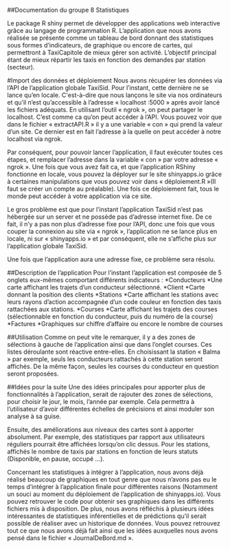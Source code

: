##Documentation du groupe 8 Statistiques
	
Le package R shiny permet de développer des applications web interactive grâce au langage de programmation R. L’application que nous avons réalisée se présente comme un tableau de bord donnant des statistiques sous formes d’indicateurs, de graphique ou encore de cartes, qui permettront à TaxiCapitole de mieux gérer son activité. L’objectif principal étant de mieux répartir les taxis en fonction des demandes par station (secteur).
	
#Import des données et déploiement
Nous avons récupérer les données via l’API de l’application globale TaxiSid. Pour l’instant, cette dernière ne se lance qu’en locale. C'est-à-dire que nous lançons le site via nos ordinateurs et qu’il n’est qu’accessible à l’adresse « localhost :5000 » après avoir lancé les fichiers adéquats. En utilisant l’outil « ngrok », on peut partager le localhost. C’est comme ca qu’on peut accéder à l’API. Vous pouvez voir que dans le fichier  « extractAPI.R » il y a une variable « con » qui prend la valeur d’un site. Ce dernier est en fait l’adresse à la quelle on peut accéder à notre localhost via ngrok.

Par conséquent, pour pouvoir lancer l’application, il faut exécuter toutes ces étapes, et remplacer l’adresse dans la variable « con » par votre adresse « ngrok ».
Une fois que vous avez fait ca, et que l’application RShiny fonctionne en locale, vous pouvez la déployer sur le site shinyapps.io grâce à certaines manipulations que vous pouvez voir dans « déploiement.R »(Il faut se créer un compte au préalable). Une fois ce déploiement fait, tous le monde peut accéder à votre application via ce site.

Le gros problème est que pour l’instant l’application TaxiSid n’est pas hébergée sur un server et ne possède pas d’adresse internet fixe. De ce fait, il n’y a pas non plus d’adresse fixe pour l’API, donc une fois que vous couper la connexion au site via « ngrok », l’application ne se lance plus en locale, ni sur « shinyapps.io » et par conséquent, elle ne s’affiche plus sur l’application globale TaxiSid.

Une fois que l’application aura une adresse fixe, ce problème sera résolu.

##Description de l’application
Pour  l’instant l’application est composée de 5 onglets eux-mêmes comportant différents indicateurs :
*Conducteurs
	*Une carte affichant les trajets d’un conducteur sélectionné. 
*Client
	*Carte donnant la position des clients
*Stations
	*Carte affichant les stations avec leurs rayons d’action accompagnée d’un code couleur en fonction des taxis rattachées aux stations.
*Courses
	*Carte affichant les trajets des courses (sélectionnable en fonction du conducteur, puis du numéro de la course)
*Factures
	*Graphiques sur chiffre d’affaire ou encore le nombre de courses
	
	
##Utilisation
Comme on peut vite le remarquer, il y a des zones de sélections à gauche de l’application ainsi que dans l’onglet courses. Ces listes déroulante sont réactive entre-elles. En choisissant la station « Balma » par exemple, seuls les conducteurs rattachés à cette station seront affichés. De la même façon, seules les courses du conducteur en question seront proposées.
 
 
##Idées pour la suite
Une des idées principales pour apporter plus de fonctionnalités à l’application, serait de rajouter des zones de sélections, pour choisir le jour, le mois, l’année par exemple. Cela permettra à l’utilisateur d’avoir différentes échelles de précisions et ainsi moduler son analyse à sa guise.

Ensuite, des améliorations aux niveaux des cartes sont à apporter absolument. Par exemple, des statistiques par rapport aux utilisateurs réguliers pourrait être affichées lorsqu’on clic dessus. Pour les stations, affichés le nombre de taxis par stations en fonction de leurs statuts (Disponible, en pause, occupé …).

Concernant les statistiques à intégrer à l’application, nous avons déjà réalisé beaucoup de graphiques en tout genre que nous n’avons pas eu le temps d’intégrer à l’application finale pour différentes raisons (Notamment un souci au moment du déploiement de l’application de shinyapps.io). Vous pouvez retrouver le code pour obtenir ses graphiques dans les différents fichiers mis à disposition.  De plus, nous avons réfléchis à plusieurs idées intéressantes de statistiques inférentielles et de prédictions qu’il serait possible de réaliser avec un historique de données. Vous pouvez retrouvez tout ce que nous avons déjà fait ainsi que les idées auxquelles nous avons pensé dans le fichier « JournalDeBord.md ».


